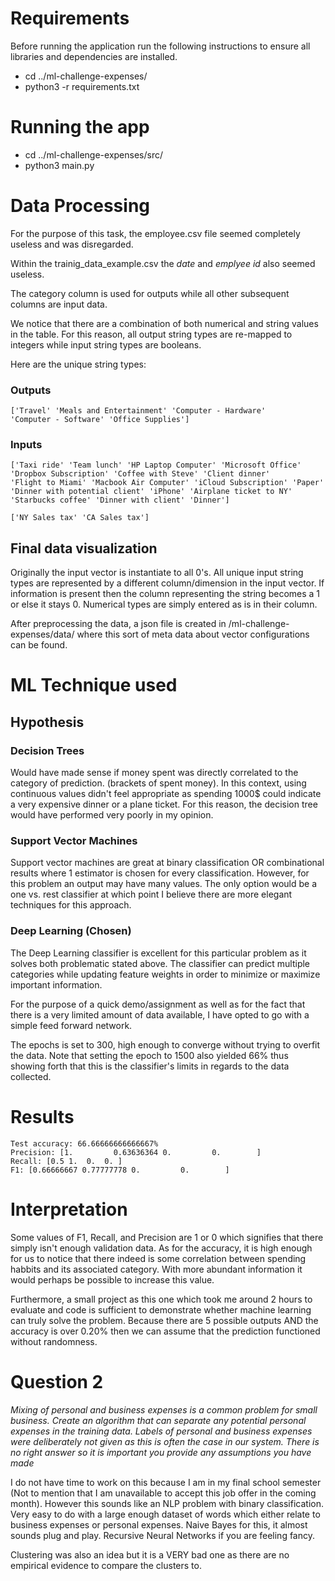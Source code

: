 # Requirements
Before running the application run the following instructions to ensure all libraries and dependencies are installed.
* cd ../ml-challenge-expenses/
* python3 -r requirements.txt

# Running the app
* cd ../ml-challenge-expenses/src/
* python3 main.py

# Data Processing
For the purpose of this task, the employee.csv file seemed completely useless and was disregarded.

Within the trainig_data_example.csv the *date* and *emplyee id* also seemed useless.

The category column is used for outputs while all other subsequent columns are input data.

We notice that there are a combination of both numerical and string values in the table. For this reason, all output string types are re-mapped to integers while input string types are booleans.

Here are the unique string types:

### Outputs
```
['Travel' 'Meals and Entertainment' 'Computer - Hardware'
'Computer - Software' 'Office Supplies']
```

### Inputs
```
['Taxi ride' 'Team lunch' 'HP Laptop Computer' 'Microsoft Office'
'Dropbox Subscription' 'Coffee with Steve' 'Client dinner'
'Flight to Miami' 'Macbook Air Computer' 'iCloud Subscription' 'Paper'
'Dinner with potential client' 'iPhone' 'Airplane ticket to NY'
'Starbucks coffee' 'Dinner with client' 'Dinner'] 
```

```
['NY Sales tax' 'CA Sales tax']
```

## Final data visualization
Originally the input vector is instantiate to all 0's. All unique input string types are represented by a different column/dimension in the input vector. If information is present then the column representing the string becomes a 1 or else it stays 0. Numerical types are simply entered as is in their column.

After preprocessing the data, a json file is created in /ml-challenge-expenses/data/ where this sort of meta data about vector configurations can be found.


# ML Technique used
## Hypothesis
### Decision Trees 
Would have made sense if money spent was directly correlated to the category of prediction. (brackets of spent money). In this context, using continuous values didn't feel appropriate as spending 1000$ could indicate a very expensive dinner or a plane ticket. For this reason, the decision tree would have performed very poorly in my opinion.

### Support Vector Machines
Support vector machines are great at binary classification OR combinational results where 1 estimator is chosen for every classification. However, for this problem an output may have many values. The only option would be a one vs. rest classifier at which point I believe there are more elegant techniques for this approach.

### Deep Learning (Chosen)
The Deep Learning classifier is excellent for this particular problem as it solves both problematic stated above. The classifier can predict multiple categories while updating feature weights in order to minimize or maximize important information.

For the purpose of a quick demo/assignment as well as for the fact that there is a very limited amount of data available, I have opted to go with a simple feed forward network.

The epochs is set to 300, high enough to converge without trying to overfit the data. Note that setting the epoch to 1500 also yielded 66% thus showing forth that this is the classifier's limits in regards to the data collected.


# Results
```
Test accuracy: 66.66666666666667%
Precision: [1.         0.63636364 0.         0.        ]
Recall: [0.5 1.  0.  0. ]
F1: [0.66666667 0.77777778 0.         0.        ]

```

# Interpretation
Some values of F1, Recall, and Precision are 1 or 0 which signifies that there simply isn't enough validation data. As for the accuracy, it is high enough for us to notice that there indeed is some correlation between spending habbits and its associated category. With more abundant information it would perhaps be possible to increase this value.

Furthermore, a small project as this one which took me around 2 hours to evaluate and code is sufficient to demonstrate whether machine learning can truly solve the problem. Because there are 5 possible outputs AND the accuracy is over 0.20% then we can assume that the prediction functioned without randomness.

# Question 2
*Mixing of personal and business expenses is a common problem for small business. Create an algorithm that can separate any potential personal expenses in the training data. Labels of personal and business expenses were deliberately not given as this is often the case in our system. There is no right answer so it is important you provide any assumptions you have made*

I do not have time to work on this because I am in my final school semester (Not to mention that I am unavailable to accept this job offer in the coming month). However this sounds like an NLP problem with binary classification. Very easy to do with a large enough dataset of words which either relate to business expenses or personal expenses. Naive Bayes for this, it almost sounds plug and play. Recursive Neural Networks if you are feeling fancy.

Clustering was also an idea but it is a VERY bad one as there are no empirical evidence to compare the clusters to.
